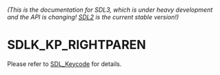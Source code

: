 ###### (This is the documentation for SDL3, which is under heavy development and the API is changing! [SDL2](https://wiki.libsdl.org/SDL2/) is the current stable version!)
# SDLK_KP_RIGHTPAREN

Please refer to [SDL_Keycode](SDL_Keycode) for details.

